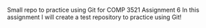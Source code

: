Small repo to practice using Git for COMP 3521 Assignment 6
In this assignment I will create a test repository to practice using Git!
